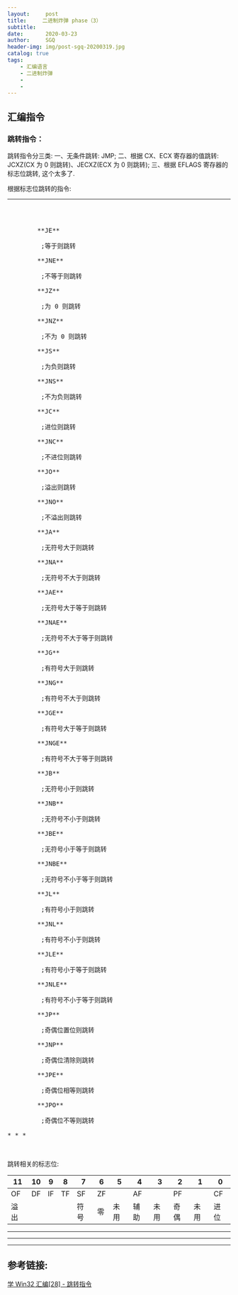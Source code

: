 ```yaml
---
layout:     post
title:     二进制炸弹 phase（3）
subtitle:   
date:       2020-03-23
author:     SGQ
header-img: img/post-sgq-20200319.jpg
catalog: true
tags:
    - 汇编语言
    - 二进制炸弹
    - 
    - 
---
```


## 汇编指令

### 跳转指令：



跳转指令分三类:
一、无条件跳转: JMP;
二、根据 CX、ECX 寄存器的值跳转: JCXZ(CX 为 0 则跳转)、JECXZ(ECX 为 0 则跳转);
三、根据 EFLAGS 寄存器的标志位跳转, 这个太多了.

根据标志位跳转的指令:

* * *
<pre class="asm">      


        **JE**

         ;等于则跳转

        **JNE**

         ;不等于则跳转

        **JZ**

         ;为 0 则跳转

        **JNZ**

         ;不为 0 则跳转

        **JS**

         ;为负则跳转

        **JNS**

         ;不为负则跳转

        **JC**

         ;进位则跳转

        **JNC**

         ;不进位则跳转

        **JO**

         ;溢出则跳转

        **JNO**

         ;不溢出则跳转

        **JA**

         ;无符号大于则跳转

        **JNA**

         ;无符号不大于则跳转

        **JAE**

         ;无符号大于等于则跳转

        **JNAE**

         ;无符号不大于等于则跳转

        **JG**

         ;有符号大于则跳转

        **JNG**

         ;有符号不大于则跳转

        **JGE**

         ;有符号大于等于则跳转

        **JNGE**

         ;有符号不大于等于则跳转

        **JB**

         ;无符号小于则跳转

        **JNB**

         ;无符号不小于则跳转

        **JBE**

         ;无符号小于等于则跳转

        **JNBE**

         ;无符号不小于等于则跳转

        **JL**

         ;有符号小于则跳转

        **JNL**

         ;有符号不小于则跳转

        **JLE**

         ;有符号小于等于则跳转

        **JNLE**

         ;有符号不小于等于则跳转

        **JP**

         ;奇偶位置位则跳转

        **JNP**

         ;奇偶位清除则跳转

        **JPE**

         ;奇偶位相等则跳转

        **JPO**

         ;奇偶位不等则跳转

* * *

    </pre>

 

跳转相关的标志位:

| 11 | 10 | 9 | 8 | 7 | 6 | 5 | 4 | 3 | 2 | 1 | 0 |
| --- | --- | --- | --- | --- | --- | --- | --- | --- | --- | --- | --- |
| OF | DF | IF | TF | SF | ZF | 　 | AF | 　 | PF | 　 | CF |
| 溢出 |  |  |  | 符号 | 零 | 未用 | 辅助 | 未用 | 奇偶 | 未用 | 进位 |

* * *



* * *


















  






























































***
## 参考链接:
[学 Win32 汇编[28] - 跳转指令](https://www.cnblogs.com/del/archive/2010/04/16/1713886.html)